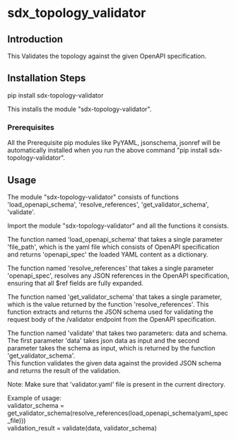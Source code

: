 # sdx_topology_validator

## Introduction

This Validates the topology against the given OpenAPI specification. 

## Installation Steps

pip install sdx-topology-validator

This installs the module "sdx-topology-validator".

### Prerequisites

All the Prerequisite pip modules like PyYAML, jsonschema, jsonref will be automatically installed when you run the above command "pip install sdx-topology-validator".

## Usage

The module "sdx-topology-validator" consists of functions 'load_openapi_schema', 'resolve_references', 'get_validator_schema', 'validate'.

Import the module "sdx-topology-validator" and all the functions it consists.

The function named 'load_openapi_schema' that takes a single parameter 'file_path', which is the yaml file which consists of OpenAPI specification and returns 'openapi_spec' the loaded YAML content as a dictionary.

The function named 'resolve_references' that takes a single parameter 'openapi_spec', resolves any JSON references in the OpenAPI specification, ensuring that all $ref fields are fully expanded.

The function named 'get_validator_schema' that takes a single parameter, which is the value returned by the function 'resolve_references'.   This function extracts and returns the JSON schema used for validating the request body of the /validator endpoint from the OpenAPI specification.

The function named 'validate' that takes two parameters: data and schema.  
The first parameter 'data' takes json data as input and the second parameter takes the schema as input, which is returned by the function 'get_validator_schema'.  
This function validates the given data against the provided JSON schema and returns the result of the validation.  

Note: Make sure that 'validator.yaml' file is present in the current directory.     

Example of usage:      
validator_schema = get_validator_schema(resolve_references(load_openapi_schema(yaml_spec_file)))  
validation_result = validate(data, validator_schema)  
